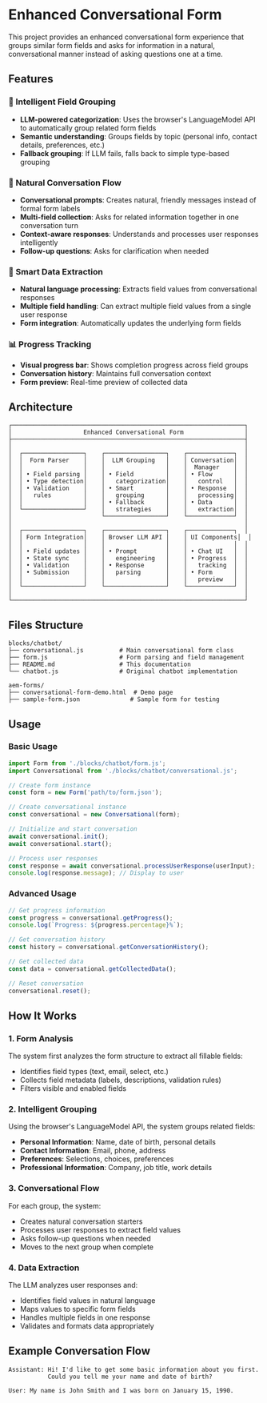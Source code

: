 # Enhanced Conversational Form

This project provides an enhanced conversational form experience that groups similar form fields and asks for information in a natural, conversational manner instead of asking questions one at a time.

## Features

### 🤖 Intelligent Field Grouping
- **LLM-powered categorization**: Uses the browser's LanguageModel API to automatically group related form fields
- **Semantic understanding**: Groups fields by topic (personal info, contact details, preferences, etc.)
- **Fallback grouping**: If LLM fails, falls back to simple type-based grouping

### 💬 Natural Conversation Flow
- **Conversational prompts**: Creates natural, friendly messages instead of formal form labels
- **Multi-field collection**: Asks for related information together in one conversation turn
- **Context-aware responses**: Understands and processes user responses intelligently
- **Follow-up questions**: Asks for clarification when needed

### 🔄 Smart Data Extraction
- **Natural language processing**: Extracts field values from conversational responses
- **Multiple field handling**: Can extract multiple field values from a single user response
- **Form integration**: Automatically updates the underlying form fields

### 📊 Progress Tracking
- **Visual progress bar**: Shows completion progress across field groups
- **Conversation history**: Maintains full conversation context
- **Form preview**: Real-time preview of collected data

## Architecture

```
┌─────────────────────────────────────────────────────────────────┐
│                    Enhanced Conversational Form                 │
├─────────────────────────────────────────────────────────────────┤
│                                                                 │
│  ┌─────────────────┐    ┌─────────────────┐    ┌─────────────┐  │
│  │  Form Parser    │    │  LLM Grouping   │    │ Conversation│  │
│  │                 │    │                 │    │  Manager    │  │
│  │ • Field parsing │    │ • Field         │    │ • Flow      │  │
│  │ • Type detection│    │   categorization│    │   control   │  │
│  │ • Validation    │    │ • Smart         │    │ • Response  │  │
│  │   rules         │    │   grouping      │    │   processing│  │
│  │                 │    │ • Fallback      │    │ • Data      │  │
│  └─────────────────┘    │   strategies    │    │   extraction│  │
│                         └─────────────────┘    └─────────────┘  │
│                                                                 │
│  ┌─────────────────┐    ┌─────────────────┐    ┌─────────────┐  │
│  │ Form Integration│    │ Browser LLM API │    │ UI Components│  │
│  │                 │    │                 │    │             │  │
│  │ • Field updates │    │ • Prompt        │    │ • Chat UI   │  │
│  │ • State sync    │    │   engineering   │    │ • Progress  │  │
│  │ • Validation    │    │ • Response      │    │   tracking  │  │
│  │ • Submission    │    │   parsing       │    │ • Form      │  │
│  │                 │    │                 │    │   preview   │  │
│  └─────────────────┘    └─────────────────┘    └─────────────┘  │
│                                                                 │
└─────────────────────────────────────────────────────────────────┘
```

## Files Structure

```
blocks/chatbot/
├── conversational.js          # Main conversational form class
├── form.js                    # Form parsing and field management
├── README.md                  # This documentation
└── chatbot.js                 # Original chatbot implementation

aem-forms/
├── conversational-form-demo.html  # Demo page
├── sample-form.json              # Sample form for testing
```

## Usage

### Basic Usage

```javascript
import Form from './blocks/chatbot/form.js';
import Conversational from './blocks/chatbot/conversational.js';

// Create form instance
const form = new Form('path/to/form.json');

// Create conversational instance
const conversational = new Conversational(form);

// Initialize and start conversation
await conversational.init();
await conversational.start();

// Process user responses
const response = await conversational.processUserResponse(userInput);
console.log(response.message); // Display to user
```

### Advanced Usage

```javascript
// Get progress information
const progress = conversational.getProgress();
console.log(`Progress: ${progress.percentage}%`);

// Get conversation history
const history = conversational.getConversationHistory();

// Get collected data
const data = conversational.getCollectedData();

// Reset conversation
conversational.reset();
```

## How It Works

### 1. Form Analysis
The system first analyzes the form structure to extract all fillable fields:
- Identifies field types (text, email, select, etc.)
- Collects field metadata (labels, descriptions, validation rules)
- Filters visible and enabled fields

### 2. Intelligent Grouping
Using the browser's LanguageModel API, the system groups related fields:
- **Personal Information**: Name, date of birth, personal details
- **Contact Information**: Email, phone, address
- **Preferences**: Selections, choices, preferences
- **Professional Information**: Company, job title, work details

### 3. Conversational Flow
For each group, the system:
- Creates natural conversation starters
- Processes user responses to extract field values
- Asks follow-up questions when needed
- Moves to the next group when complete

### 4. Data Extraction
The LLM analyzes user responses and:
- Identifies field values in natural language
- Maps values to specific form fields
- Handles multiple fields in one response
- Validates and formats data appropriately

## Example Conversation Flow

```
Assistant: Hi! I'd like to get some basic information about you first. 
           Could you tell me your name and date of birth?

User: My name is John Smith and I was born on January 15, 1990.